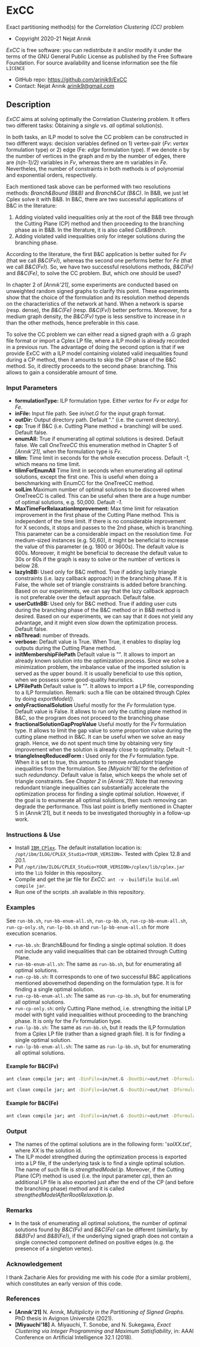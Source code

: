 # ExCC
Exact partitioning method(s) for the *Correlation Clustering (CC)* problem

* Copyright 2020-21 Nejat Arınık

*ExCC* is free software: you can redistribute it and/or modify it under the terms of the GNU General Public License as published by the Free Software Foundation. For source availability and license information see the file `LICENCE`

* GitHub repo: https://github.com/arinik9/ExCC
* Contact: Nejat Arınık <arinik9@gmail.com>

## Description

*ExCC* aims at solving optimally the Correlation Clustering problem. It offers two different tasks: Obtaining a *single* vs. *all* optimal solution(s).

In both tasks, an ILP model to solve the CC problem can be constructed in two different ways: decision variables defined on 1) vertex-pair (*Fv*: *vertex* formulation type) or 2) edge (Fe: *edge* formulation type). If we denote *n* by the number of vertices in the graph and *m* by the number of edges, there are *(n(n-1)/2)* variables in *Fv*, whereas there are m variables in *Fe*.  Nevertheles, the number of constraints in both methods is of polynomial and exponential orders, respectively. 

Each mentioned task above can be performed with two resolutions methods: *Branch&Bound (B&B)* and *Branch&Cut (B&C)*. In B&B, we just let Cplex solve it with B&B. In B&C, there are two successful applications of B&C in the literature:

1. Adding violated valid inequalities only at the root of the B&B tree through the Cutting Plane (CP) method and then proceeding to the branching phase as in B&B. In the literature, it is also called *Cut&Branch*.
2. Adding violated valid inequalities only for integer solutions during the branching phase. 

According to the literature, the first B&C application is better suited for *Fv* (that we call *B&C(Fv)*), whereas the second one performs better for *Fe* (that we call *B&C(Fv)*). So, we have two successful resolutions methods, *B&C(Fv)* and *B&C(Fe)*, to solve the CC problem. But, which one should be used? 

In chapter 2 of *[Arınık'21]*, some experiments are conducted based on unweighted random signed graphs to clarify this point. These experiments show that the choice of the formulation and its resolution method depends on the characteristics of the network at hand. When a network is sparse (resp. dense), the *B&C(Fe)* (resp. *B&C(Fv)*) better performs. Moreover, for a medium graph density, the *B&C(Fv)* type is less sensitive to increase in *n* than the other methods, hence preferable in this case. 

To solve the CC problem we can either read a signed graph with a .G graph file format or import a Cplex LP file, where a ILP model is already recorded in a previous run. The advantage of doing the second option is that if we provide ExCC with a ILP model containing violated valid inequalities found during a CP method, then it amounts to skip the CP phase of the B&C method. So, it directly proceeds to the second phase: branching. This allows to gain a considerable amount of time.

### Input Parameters


 * **formulationType:** ILP formulation type. Either *vertex* for *Fv* or *edge* for *Fe*.
 * **inFile:** Input file path. See *in/net.G* for the input graph format. 
 * **outDir:** Output directory path. Default "." (i.e. the current directory).
 * **cp:** True if B&C (i.e. Cutting Plane method + branching) will be used. Default false.
 * **enumAll:** True if enumerating all optimal solutions is desired. Default false. We call *OneTreeCC* this enumeration method in Chapter 5 of *[Arınık'21]*, when the formulation type is *Fv*.
 * **tilim:** Time limit in seconds for the whole execution process. Default *-1*, which means no time limit.
 * **tilimForEnumAll** Time limit in seconds when enumerating all optimal solutions, except the first one. This is useful when doing a benchmarking with EnumCC for the OneTreeCC method.
 * **solLim**  Maximum number of optimal solutions to be discovered when OneTreeCC is called. This can be useful when there are a huge number of optimal solutions, e.g. 50,000. Default *-1*.
 * **MaxTimeForRelaxationImprovement:** Max time limit for relaxation improvement in the first phase of the Cutting Plane method. This is independent of the time limit. If there is no considerable improvement for X seconds, it stops and passes to the 2nd phase, which is branching. This parameter can be a considerable impact on the resolution time. For medium-sized instances (e.g. 50,60), it might be beneficial to increase the value of this parameter (e.g. 1800 or 3600s). The default value is 600s.	Moreover, it might be beneficial to decrease the default value to 30s or 60s if the graph is easy to solve or the number of vertices is below 28.
 * **lazyInBB:** Used only for B&C method. True if adding lazily triangle constraints (i.e. lazy callback approach) in the branching phase. If it is False, the whole set of triangle constraints is added before branching. Based on our experiments, we can say that the lazy callback approach is not preferable over the default approach. Default false.
 * **userCutInBB:** Used only for B&C method. True if adding user cuts during the branching phase of the B&C method or in B&B method is desired. Based on our experiments, we can say that it does not yield any advantage, and it might even slow down the optimization process. Default false.
 * **nbThread:** number of threads.
 * **verbose:** Default value is True. When True, it enables to display log outputs during the Cutting Plane method.
 * **initMembershipFilePath** Default value is "". It allows to import an already known solution into the optimization process. Since we solve a minimization problem, the imbalance value of the imported solution is served as the upper bound. It is usually beneficial to use this option, when we possess some good-quality heuristics.
 * **LPFilePath** Default value is "". It allows to import a LP file, corresponding to a ILP formulation. Remark: such a file can be obtained through Cplex by doing *exportModel()*.
 * **onlyFractionalSolution** Useful mostly for the *Fv* formulation type. Default value is False. It allows to run only the cutting plane method in B&C, so the program does not proceed to the branching phase
 * **fractionalSolutionGapPropValue** Useful mostly for the *Fv* formulation type. It allows to limit the gap value to some proportion value during the cutting plane method in B&C. It can be useful when we solve an easy graph. Hence, we do not spent much time by obtaining very tiny improvement when the solution is already close to optimality. Default *-1*.
 * **triangleIneqReducedForm :** Used only for the *Fv* formulation type. When it is set to true, this amounts to remove *redundant* triangle inequalities from the formulation. See *[Miyaichi'18]* for the definition of such *redundancy*. Default value is false, which keeps the whole set of triangle constraints. See *Chapter 2* in *[Arınık'21]*. Note that removing redundant triangle inequalities can substantially accelerate the optimization process for finding a single optimal solution. However, if the goal is to enumerate all optimal solutions, then such removing can degrade the performance. This last point is briefly mentioned in Chapter 5 in [Arınık'21], but it needs to be investigated thoroughly in a follow-up work.

### Instructions & Use

* Install [`IBM CPlex`](https://www.ibm.com/docs/en/icos/20.1.0?topic=2010-installing-cplex-optimization-studio). The default installation location is: `/opt/ibm/ILOG/CPLEX_Studio<YOUR_VERSION>`. Tested with Cplex 12.8 and 20.1.
*  Put `/opt/ibm/ILOG/CPLEX_Studio<YOUR_VERSION>/cplex/lib/cplex.jar` into the `lib` folder in this repository.
* Compile and get the jar file for *ExCC*: `ant -v -buildfile build.xml compile jar`.
* Run one of the scripts *.sh* available in this repository.

### Examples

See `run-bb.sh`, `run-bb-enum-all.sh`, `run-cp-bb.sh`, `run-cp-bb-enum-all.sh`, `run-cp-only.sh`, `run-lp-bb.sh` and `run-lp-bb-enum-all.sh` for more execution scenarios.

* `run-bb.sh`: Branch&Bound for finding a single optimal solution. It does not include any valid inequalities that can be obtained through Cutting Plane.
* `run-bb-enum-all.sh`: The same as `run-bb.sh`, but for enumerating all optimal solutions.
* `run-cp-bb.sh`: It corresponds to one of two successful B&C applications mentioned abovemethod depending on the formulation type. It is for finding a single optimal solution.
* `run-cp-bb-enum-all.sh`: The same as `run-cp-bb.sh`, but for enumerating all optimal solutions.
* `run-cp-only.sh`: only Cutting Plane method, i.e. strengthing the initial LP model with tight valid inequalities without proceeding to the branching phase. It is only for the *Fv* formulation type.
* `run-lp-bb.sh`: The same as `run-bb.sh`, but it reads the ILP formulation from a Cplex LP file (rather than a signed graph file). It is for finding a single optimal solution.
* `run-lp-bb-enum-all.sh`: The same as `run-lp-bb.sh`, but for enumerating all optimal solutions.

#### Example for B&C(Fv)

```bash
ant clean compile jar; ant -DinFile=in/net.G -DoutDir=out/net -DformulationType="vertex" -Dcp=true -DenumAll=false -DMaxTimeForRelaxationImprovement=120 -DfractionalSolutionGapPropValue=0.01 -DnbThread=4 -Dverbose=true -Dtilim=300 -DtriangleIneqReducedForm=true run
```

```bash
ant clean compile jar; ant -DinFile=in/net.G -DoutDir=out/net -DformulationType="vertex" -Dcp=true -DenumAll=false -DMaxTimeForRelaxationImprovement=120 -DfractionalSolutionGapPropValue=0.01 -DnbThread=4 -Dverbose=true -Dtilim=300 -DtriangleIneqReducedForm=true run
```

#### Example for B&C(Fe)	  	

```bash
ant clean compile jar; ant -DinFile=in/net.G -DoutDir=out/net -DformulationType="edge" -DenumAll=false -Dcp=true -DMaxTimeForRelaxationImprovement=120 -DlazyCB=true -DuserCutCB=false -DinitMembershipFilePath="" -DLPFilePath="" -DonlyFractionalSolution=false -DfractionalSolutionGapPropValue=-1.0 -DnbThread=4 -Dverbose=true -Dtilim=300 run
```


### Output

* The names of the optimal solutions are in the following form: '*solXX.txt*', where *XX* is the solution id.
* The ILP model strengthed during the optimization process is exported into a LP file, if the underlying task is to find a single optimal solution. The name of such file is *strengthedModel.lp*. Moreover, if the Cutting Plane (CP) method is used (i.e. the input parameter *cp*), then an additional LP file is also exported just after the end of the CP (and before the branching phase) method and it is called *strengthedModelAfterRootRelaxation.lp*. 

### Remarks

* In the task of enumerating all optimal solutions, the number of optimal solutions found by *B&C(Fv)* and *B&C(Fe)* can be different (similarly, by *B&B(Fv)* and *B&B(Fe)*), if the underlying signed graph does not contain a single connected component defined on positive edges (e.g. the presence of a singleton vertex).

### Acknowledgement

I thank Zacharie Ales for providing me with his code (for a similar problem), which constitutes an early version of this code. 

### References

* **[Arınık'21]** N. Arınık, *Multiplicity in the Partitioning of Signed Graphs*. PhD thesis in Avignon Université (2021).
* **[Miyauchi'18]** A. Miyauchi, T. Sonobe, and N. Sukegawa,  *Exact Clustering via Integer Programming and Maximum Satisfiability*, in: AAAI Conference on Artificial Intelligence 32.1 (2018).

